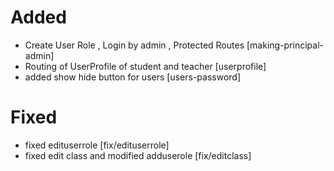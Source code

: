  # Added
 - Create User Role , Login by admin , Protected Routes [making-principal-admin]
 - Routing of UserProfile of student and teacher [userprofile]
 - added show hide button for users [users-password]

 
 # Fixed
 - fixed edituserrole [fix/edituserrole]
 - fixed edit class and modified adduserole [fix/editclass]
